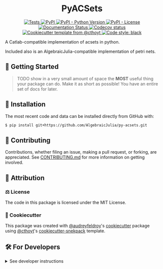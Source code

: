 <!--
<p align="center">
  <img src="https://github.com/AlgebraicJulia/py-acsets/raw/main/docs/source/logo.png" height="150">
</p>
-->

<h1 align="center">
  PyACSets
</h1>

<p align="center">
    <a href="https://github.com/AlgebraicJulia/py-acsets/actions?query=workflow%3ATests">
        <img alt="Tests" src="https://github.com/AlgebraicJulia/py-acsets/workflows/Tests/badge.svg" />
    </a>
    <a href="https://pypi.org/project/acsets">
        <img alt="PyPI" src="https://img.shields.io/pypi/v/acsets" />
    </a>
    <a href="https://pypi.org/project/acsets">
        <img alt="PyPI - Python Version" src="https://img.shields.io/pypi/pyversions/acsets" />
    </a>
    <a href="https://github.com/AlgebraicJulia/py-acsets/blob/main/LICENSE">
        <img alt="PyPI - License" src="https://img.shields.io/pypi/l/acsets" />
    </a>
    <a href='https://py-acsets.readthedocs.io/en/latest/?badge=latest'>
        <img src='https://readthedocs.org/projects/acsets/badge/?version=latest' alt='Documentation Status' />
    </a>
    <a href="https://codecov.io/gh/AlgebraicJulia/py-acsets/branch/main">
        <img src="https://codecov.io/gh/AlgebraicJulia/py-acsets/branch/main/graph/badge.svg" alt="Codecov status" />
    </a>  
    <a href="https://github.com/cthoyt/cookiecutter-python-package">
        <img alt="Cookiecutter template from @cthoyt" src="https://img.shields.io/badge/Cookiecutter-snekpack-blue" />
    </a>
    <a href='https://github.com/psf/black'>
        <img src='https://img.shields.io/badge/code%20style-black-000000.svg' alt='Code style: black' />
    </a>
</p>

A Catlab-compatible implementation of acsets in python.

Included also is an AlgebraicJulia-compatible implementation of petri nets.


## 💪 Getting Started

> TODO show in a very small amount of space the **MOST** useful thing your package can do.
Make it as short as possible! You have an entire set of docs for later.


## 🚀 Installation

<!-- Uncomment this section after your first ``tox -e finish``
The most recent release can be installed from
[PyPI](https://pypi.org/project/acsets/) with:

```bash
$ pip install acsets
```
-->

The most recent code and data can be installed directly from GitHub with:

```bash
$ pip install git+https://github.com/AlgebraicJulia/py-acsets.git
```

## 👐 Contributing

Contributions, whether filing an issue, making a pull request, or forking, are appreciated. See
[CONTRIBUTING.md](https://github.com/AlgebraicJulia/py-acsets/blob/master/.github/CONTRIBUTING.md) for more information on getting involved.

## 👋 Attribution

### ⚖️ License

The code in this package is licensed under the MIT License.

### 🍪 Cookiecutter

This package was created with [@audreyfeldroy](https://github.com/audreyfeldroy)'s
[cookiecutter](https://github.com/cookiecutter/cookiecutter) package using [@cthoyt](https://github.com/cthoyt)'s
[cookiecutter-snekpack](https://github.com/cthoyt/cookiecutter-snekpack) template.

## 🛠️ For Developers

<details>
  <summary>See developer instructions</summary>


The final section of the README is for if you want to get involved by making a code contribution.

### Development Installation

To install in development mode, use the following:

```bash
$ git clone git+https://github.com/AlgebraicJulia/py-acsets.git
$ cd py-acsets
$ pip install -e .
```

### 🥼 Testing

After cloning the repository and installing `tox` with `pip install tox`, the unit tests in the `tests/` folder can be
run reproducibly with:

```shell
$ tox
```

Additionally, these tests are automatically re-run with each commit in a [GitHub Action](https://github.com/AlgebraicJulia/py-acsets/actions?query=workflow%3ATests).

### 📖 Building the Documentation

The documentation can be built locally using the following:

```shell
$ git clone git+https://github.com/AlgebraicJulia/py-acsets.git
$ cd py-acsets
$ tox -e docs
$ open docs/build/html/index.html
```

The documentation automatically installs the package as well as the `docs`
extra specified in the [`setup.cfg`](setup.cfg). `sphinx` plugins
like `texext` can be added there. Additionally, they need to be added to the
`extensions` list in [`docs/source/conf.py`](docs/source/conf.py).

### 📦 Making a Release

After installing the package in development mode and installing
`tox` with `pip install tox`, the commands for making a new release are contained within the `finish` environment
in `tox.ini`. Run the following from the shell:

```shell
$ tox -e finish
```

This script does the following:

1. Uses [Bump2Version](https://github.com/c4urself/bump2version) to switch the version number in the `setup.cfg`,
   `src/acsets/version.py`, and [`docs/source/conf.py`](docs/source/conf.py) to not have the `-dev` suffix
2. Packages the code in both a tar archive and a wheel using [`build`](https://github.com/pypa/build)
3. Uploads to PyPI using [`twine`](https://github.com/pypa/twine). Be sure to have a `.pypirc` file configured to avoid the need for manual input at this
   step
4. Push to GitHub. You'll need to make a release going with the commit where the version was bumped.
5. Bump the version to the next patch. If you made big changes and want to bump the version by minor, you can
   use `tox -e bumpversion minor` after.
</details>
